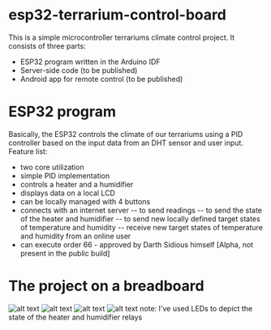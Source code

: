 # esp32-terrarium-control-board

This is a simple microcontroller terrariums climate control project. It consists of three parts:
- ESP32 program written in the Arduino IDF
- Server-side code (to be published)
- Android app for remote control (to be published)

# ESP32 program
Basically, the ESP32 controls the climate of our terrariums using a PID controller based on the input data from an DHT sensor and user input. Feature list:
- two core utilization
- simple PID implementation
- controls a heater and a humidifier
- displays data on a local LCD
- can be locally managed with 4 buttons
- connects with an internet server
-- to send readings
-- to send the state of the heater and humidifier
-- to send new locally defined target states of temperature and humidity
-- receive new target states of temperature and humidity from an online user
- can execute order 66 - approved by Darth Sidious himself [Alpha, not present in the public build]

# The project on a breadboard

![alt text](https://github.com/Asteliks/esp32-terrarium-control-board/blob/test1/IMG_3757.JPG)
![alt text](https://github.com/Asteliks/esp32-terrarium-control-board/blob/test1/IMG_3758.JPG)
![alt text](https://github.com/Asteliks/esp32-terrarium-control-board/blob/test1/IMG_3759.JPG)
![alt text](https://github.com/Asteliks/esp32-terrarium-control-board/blob/test1/IMG_3760.JPG)
note: I've used LEDs to depict the state of the heater and humidifier relays
